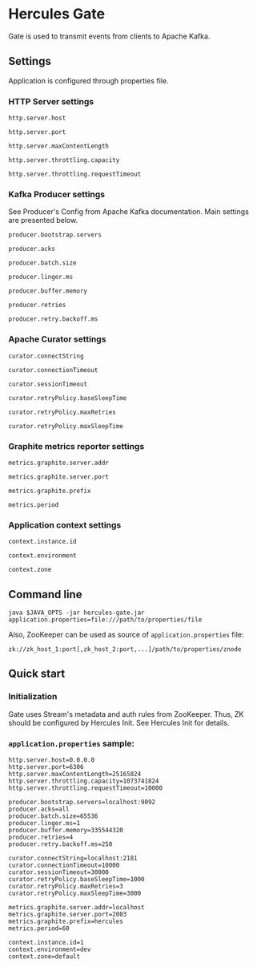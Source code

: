 # Hercules Gate
Gate is used to transmit events from clients to Apache Kafka.

## Settings
Application is configured through properties file.

### HTTP Server settings
`http.server.host`

`http.server.port`

`http.server.maxContentLength`

`http.server.throttling.capacity`

`http.server.throttling.requestTimeout`

### Kafka Producer settings
See Producer's Config from Apache Kafka documentation. Main settings are presented below.

`producer.bootstrap.servers`

`producer.acks`

`producer.batch.size`

`producer.linger.ms`

`producer.buffer.memory`

`producer.retries`

`producer.retry.backoff.ms`

### Apache Curator settings
`curator.connectString`

`curator.connectionTimeout`

`curator.sessionTimeout`

`curator.retryPolicy.baseSleepTime`

`curator.retryPolicy.maxRetries`

`curator.retryPolicy.maxSleepTime`

### Graphite metrics reporter settings
`metrics.graphite.server.addr`

`metrics.graphite.server.port`

`metrics.graphite.prefix`

`metrics.period`

### Application context settings
`context.instance.id`

`context.environment`

`context.zone`

## Command line
`java $JAVA_OPTS -jar hercules-gate.jar application.properties=file:///path/to/properties/file`

Also, ZooKeeper can be used as source of `application.properties` file:  
```
zk://zk_host_1:port[,zk_host_2:port,...]/path/to/properties/znode
```

## Quick start
### Initialization
Gate uses Stream's metadata and auth rules from ZooKeeper. Thus, ZK should be configured by Hercules Init. See Hercules Init for details.

### `application.properties` sample:
```properties
http.server.host=0.0.0.0
http.server.port=6306
http.server.maxContentLength=25165824
http.server.throttling.capacity=1073741824
http.server.throttling.requestTimeout=10000

producer.bootstrap.servers=localhost:9092
producer.acks=all
producer.batch.size=65536
producer.linger.ms=1
producer.buffer.memory=335544320
producer.retries=4
producer.retry.backoff.ms=250

curator.connectString=localhost:2181
curator.connectionTimeout=10000
curator.sessionTimeout=30000
curator.retryPolicy.baseSleepTime=1000
curator.retryPolicy.maxRetries=3
curator.retryPolicy.maxSleepTime=3000

metrics.graphite.server.addr=localhost
metrics.graphite.server.port=2003
metrics.graphite.prefix=hercules
metrics.period=60

context.instance.id=1
context.environment=dev
context.zone=default
```

